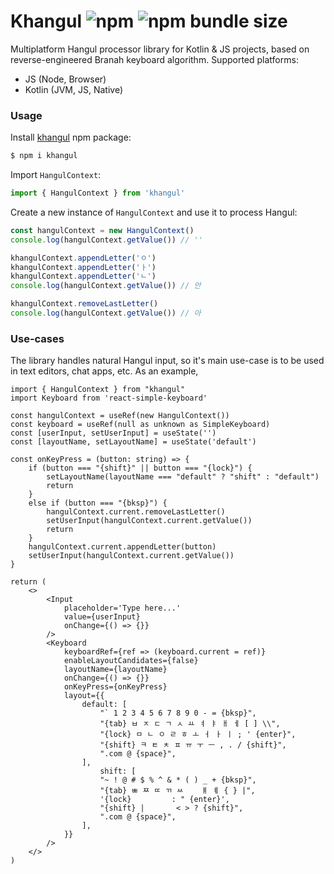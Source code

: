 # Khangul ![npm](https://img.shields.io/npm/v/khangul) ![npm bundle size](https://img.shields.io/bundlephobia/minzip/khangul)

Multiplatform Hangul processor library for Kotlin &amp; JS projects, based on reverse-engineered Branah keyboard algorithm.
Supported platforms:

* JS (Node, Browser)
* Kotlin (JVM, JS, Native)

### Usage

Install [khangul](https://www.npmjs.com/package/khangul) npm package:

```bash
$ npm i khangul
```

Import `HangulContext`:

```typescript
import { HangulContext } from 'khangul'
```

Create a new instance of `HangulContext` and use it to process Hangul:

```typescript
const hangulContext = new HangulContext()
console.log(hangulContext.getValue()) // ''

khangulContext.appendLetter('ㅇ')
khangulContext.appendLetter('ㅏ')
khangulContext.appendLetter('ㄴ')
console.log(hangulContext.getValue()) // 안

khangulContext.removeLastLetter()
console.log(hangulContext.getValue()) // 아
```

### Use-cases

The library handles natural Hangul input, so it's main use-case is to be used in text editors, chat apps, etc.
As an example,

```tsx
import { HangulContext } from "khangul"
import Keyboard from 'react-simple-keyboard'

const hangulContext = useRef(new HangulContext())
const keyboard = useRef(null as unknown as SimpleKeyboard)
const [userInput, setUserInput] = useState('')
const [layoutName, setLayoutName] = useState('default')

const onKeyPress = (button: string) => {
    if (button === "{shift}" || button === "{lock}") {
        setLayoutName(layoutName === "default" ? "shift" : "default")
        return
    }
    else if (button === "{bksp}") {
        hangulContext.current.removeLastLetter()
        setUserInput(hangulContext.current.getValue())
        return
    }
    hangulContext.current.appendLetter(button)
    setUserInput(hangulContext.current.getValue())
}

return (
    <>
        <Input
            placeholder='Type here...'
            value={userInput}
            onChange={() => {}}
        />
        <Keyboard
            keyboardRef={ref => (keyboard.current = ref)}
            enableLayoutCandidates={false}
            layoutName={layoutName}
            onChange={() => {}}
            onKeyPress={onKeyPress}
            layout={{
                default: [
                    "` 1 2 3 4 5 6 7 8 9 0 - = {bksp}",
                    "{tab} ㅂ ㅈ ㄷ ㄱ ㅅ ㅛ ㅕ ㅑ ㅐ ㅔ [ ] \\",
                    "{lock} ㅁ ㄴ ㅇ ㄹ ㅎ ㅗ ㅓ ㅏ ㅣ ; ' {enter}",
                    "{shift} ㅋ ㅌ ㅊ ㅍ ㅠ ㅜ ㅡ , . / {shift}",
                    ".com @ {space}",
                ],
                    shift: [
                    "~ ! @ # $ % ^ & * ( ) _ + {bksp}",
                    "{tab} ㅃ ㅉ ㄸ ㄲ ㅆ    ㅒ ㅖ { } |",
                    '{lock}         : " {enter}',
                    "{shift} |       < > ? {shift}",
                    ".com @ {space}",
                ],
            }}
        />
    </>
)
```